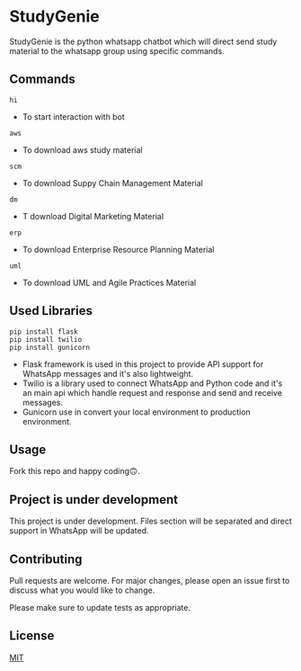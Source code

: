 # StudyGenie

StudyGenie is the python whatsapp chatbot which will direct send study material to the whatsapp group using specific commands.


## Commands
```
hi
```
- To start interaction with bot
```
aws
```
- To download aws study material

```
scm
```
- To download Suppy Chain Management Material

```
dm
```
- T download Digital Marketing Material

```
erp
```
- To download Enterprise Resource Planning Material

```
uml
```
- To download UML and Agile Practices Material



## Used Libraries
```
pip install flask
pip install twilio
pip install gunicorn
```
- Flask framework is used in this project to provide API support for WhatsApp messages and it's also lightweight.
- Twilio is a library used to connect WhatsApp and Python code and it's an main api which handle request and response and send and receive messages.
- Gunicorn use in convert your local environment to production environment.

## Usage
Fork this repo and happy coding🙃.

## Project is under development

This project is under development. Files section will be separated and direct support in WhatsApp will be updated. 


## Contributing

Pull requests are welcome. For major changes, please open an issue first
to discuss what you would like to change.

Please make sure to update tests as appropriate.

## License

[MIT](https://choosealicense.com/licenses/mit/)
